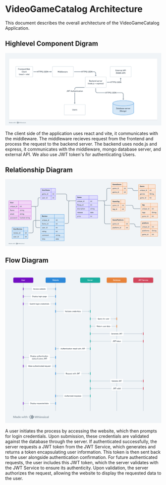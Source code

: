 # VideoGameCatalog Architecture

This document describes the overall architecture of the VideoGameCatalog Application.

## Highlevel Component Digram

![Component Diagram](component.png)

The client side of the application uses react and vite, it communicates with the middleware. The middleware recieves request from the frontend and process the request to the backend server. The backend uses node.js and express, it communicates with the middleware, mongo database server, and external API. We also use JWT token's for authenticating Users.

## Relationship Diagram

![Relationship Diagram](ERD.png)

## Flow Diagram

![Flow Diagram](flow.png)

A user initiates the process by accessing the website, which then prompts for login credentials. Upon submission, these credentials are validated against the database through the server. If authenticated successfully, the server requests a JWT token from the JWT Service, which generates and returns a token encapsulating user information. This token is then sent back to the user alongside authentication confirmation. For future authenticated requests, the user includes this JWT token, which the server validates with the JWT Service to ensure its authenticity. Upon validation, the server authorizes the request, allowing the website to display the requested data to the user.
